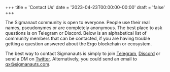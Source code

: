 +++
title = 'Contact Us'
date = '2023-04-23T00:00:00-00:00'
draft = 'false'
+++

The Sigmanaut community is open to everyone. People use their real names, pseudonymes or are completely anonymous. The best place to ask questions is on Telegram or Discord. Below is an alphabetical list of community members that can be contacted, if you are having trouble getting a question answered about the Ergo blockchain or ecosystem.


The best way to contact Sigmanauts is simply to join [Telegram](https://t.me/Ergo_Chats), [Discord](https://discord.gg/RC8M4Bkgsy) or send a DM on [Twitter](https://twitter.com/sigmanauts). Alternatively, you could send an email to [qx@sigmanauts.com](mailto:qx@sigmanauts.com).
